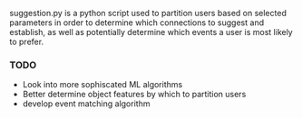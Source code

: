 suggestion.py is a python script used to partition users based on
selected parameters in order to determine which connections to
suggest and establish, as well as potentially determine which
events a user is most likely to prefer.

### TODO
- Look into more sophiscated ML algorithms
- Better determine object features by which to partition users
- develop event matching algorithm